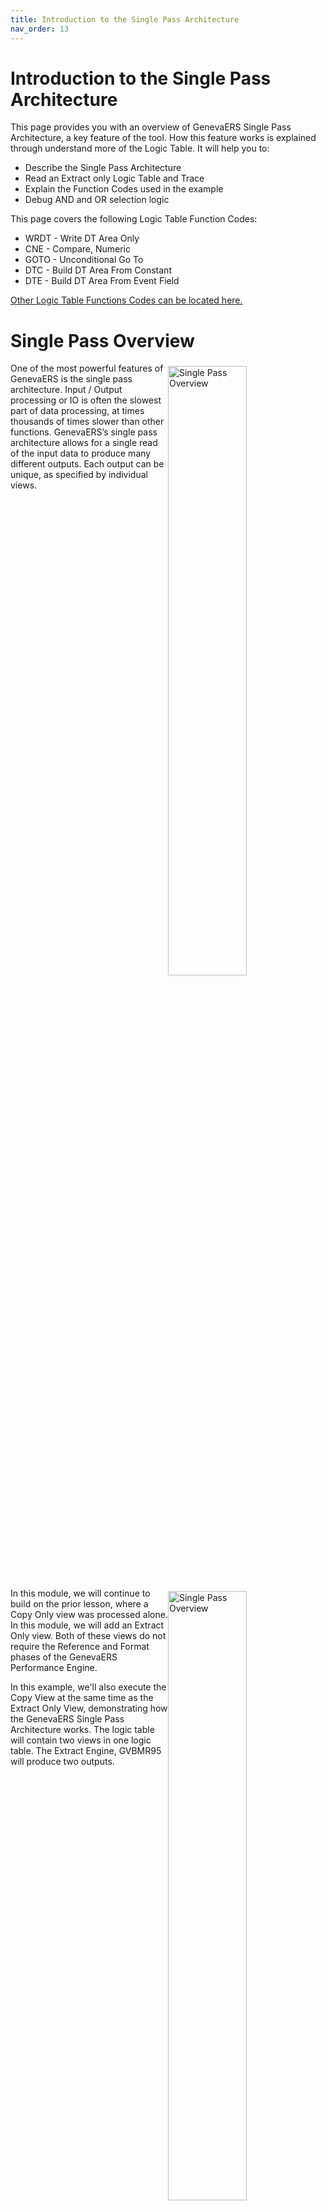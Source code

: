 ```yaml
---
title: Introduction to the Single Pass Architecture
nav_order: 13
---
```


# Introduction to the Single Pass Architecture

This page provides you with an overview of GenevaERS Single Pass Architecture, a key feature of the tool.  How this feature works is explained through understand more of the Logic Table. It will help you to: 
- Describe the Single Pass Architecture
- Read an Extract only Logic Table and Trace
- Explain the Function Codes used in the example
- Debug AND and OR selection logic

This page covers the following Logic Table Function Codes:
- WRDT - Write DT Area Only
- CNE - Compare, Numeric
- GOTO - Unconditional Go To 
- DTC - Build DT Area From Constant
- DTE - Build DT Area From Event Field

[Other Logic Table Functions Codes can be located here.](Intro11a_Logic_Table_Function_Codes.md)

<div style="clear: right" >

# Single Pass Overview

<img style="float: right;" width="50%" vspace="5" alt="Single Pass Overview" src=images/Module12-Single_Pass_Architecture/Module12_Slide4.jpeg title="Single Pass Overview"/>

One of the most powerful features of GenevaERS is the single pass architecture.  Input / Output processing or IO is often the slowest part of data processing, at times thousands of times slower than other functions.  GenevaERS’s single pass architecture allows for a single read of the input data to produce many different outputs.  Each output can be unique, as specified by individual views.

<div style="clear: right" >

<img style="float: right;" width="50%" vspace="5" alt="Single Pass Overview" src=images/Module12-Single_Pass_Architecture/Module12_Slide5.jpeg title="Single Pass Overview"/>

In this module, we will continue to build on the prior lesson, where a Copy Only view was processed alone.  In this module, we will add an Extract Only view.  Both of these views do not require the Reference and Format phases of the GenevaERS Performance Engine.

In this example, we'll also execute the Copy View at the same time as the Extract Only View, demonstrating how the GenevaERS Single Pass Architecture works.  The logic table will contain two views in one logic table.  The Extract Engine, GVBMR95 will produce two outputs.

<div style="clear: right" >

# Extract Only View
## Columns 1, 2, 3 and 5

<img style="float: right;" width="50%" vspace="5" alt="Extract Only View" src=images/Module12-Single_Pass_Architecture/Module12_Slide6.jpeg title="Extract Only View"/>

Instead of copying all fields on the input records to the output files, the Extract Only view writes selected fields to the output file.  Any field may be written to the extract file, in any order, regardless of the order or position on the input file. Field formats may also be changed, for example changing a zoned decimal to a packed field format. These columns will cause DTE Logic Table functions to be generated in the Logic Table.  Constants can also be written to the output file.   

Constants use DTC functions in the Logic Table.  Extract only views can also contain looked-up fields, which will be explained in the next module, and which generate DTL logic table function codes.

In our example, columns 1, 2, 3 and 5 of the view will extract the Cost Center field, Legal Entity, and the Account and Record Count respectively.

<div style="clear: right" >

## Column 4

<img style="float: right;" width="50%" vspace="5" alt="Extract Only View Column 4" src=images/Module12-Single_Pass_Architecture/Module12_Slide7.jpeg title="Extract Only View Column 4"/>

Logic text in Column 4 will cause the output file to contain a constant of either the value Asset Account or Liability Account. “AssetAcct” will be assigned if the account number field on the input file contains the values “111,”  “121” or “123”.  

Otherwise column 4 will contain the Liability account constant "which is the value "LiabAcct”.  This logic text will create multiple CFEC functions, introduced in the prior module.

<div style="clear: right" >

## Column 6

<img style="float: right;" width="50%" vspace="5" alt="Extract Only View Column 6" src=images/Module12-Single_Pass_Architecture/Module12_Slide8.jpeg title="Extract Only View Column 6"/>

Column 6 contains Logic Text that tests the input amount field.  If the amount is a valid number (is numeric), it will be written to the output file.  If the amount on the input file is not numeric, a constant of a zero will be written to the output file.  This logic will generate a CNE function in the logic table.

<div style="clear: right" >

# Logic Table Standard Structures

<img style="float: right;" width="50%" vspace="5" alt="Logic Table Standard Structures" src=images/Module12-Single_Pass_Architecture/Module12_Slide9.jpeg title="Logic Table Standard Structures"/>


This is the Logic Table generated for both the Copy View and the Extract Only view.  

The portions of the logic table generated for the Copy Only view example in the last module remain mostly unchanged.  It includes the HD Header, RENX Read Next, and logic table rows 3, 4 and 5.  

The last two rows of the logic table, the ES End of Source (sometimes called End of String) and EN End of Logic Table functions are very similar as well.  Only the row numbers on these last two rows have changed

<div style="clear: right" >

## New View

<img style="float: right;" width="50%" vspace="5" alt="New View" src=images/Module12-Single_Pass_Architecture/Module12_Slide10.jpeg title="New View"/>


Our new Extract Only view, number 3262, is inserted in the middle of the logic table.  So each record read from the input file will first be passed through all the Logic Table Functions for the Copy Only view, and then through the logic table functions of our new Extract Only view.

<div style="clear: right" >

## NV and WR Functions

<img style="float: right;" width="50%" vspace="5" alt="NV and WR Functions" src=images/Module12-Single_Pass_Architecture/Module12_Slide11.jpeg title="NV and WR Functions"/>

Our Extract only view again includes an NV - New View function, and concludes with a WR function.  In this case, instead of a WRIN function which writes the input record (makes a copy), it is a WRDT function, Write the Data area of the extracted record.  

<div style="clear: right" >

## DTE Functions

<img style="float: right;" width="50%" vspace="5" alt="DTE Functions" src=images/Module12-Single_Pass_Architecture/Module12_Slide12.jpeg title="DTE Functions"/>

Columns 1, 2, 3 and 5 simply move fields from the input file to the output file.  These columns cause DTE functions to be generated in the logic table.  The DTE function simply moves data.  The “DT” is derived from “Data” , the “E” means the source is the input Event File field. 

Each DTE function is followed by a Sequence Number.   The Sequence Number for each DTE shows the column number causing that logic to be generated.

<div style="clear: right" >

## DTE Functions

<img style="float: right;" width="50%" vspace="5" alt="DTE Functions" src=images/Module12-Single_Pass_Architecture/Module12_Slide13.jpeg title="DTE Functions"/>

Each DTE row also contains the position and length in the source Event file.  These positions, lengths, formats and numbers of decimal places are taken from the Logical Record describing the input file.

Each DTE row also contains the length and format to be placed in the output file.    A difference between the length, format, or number of decimals between the Source and Target columns indicates GenevaERS has performed a transformation before writing that field. In this example no transformations occurred.

The report does not show the position in the output file. The start position in the final output file is shown in the view editor of the Work Bench.  But the final output file position may be different than the extract file position, depending on the view type.  The extract file position can be calculated by accumulating the lengths of all preceding column outputs.  

<div style="clear: right" >

# CFEC Functions

<img style="float: right;" width="50%" vspace="5" alt="CFEC Functions" src=images/Module12-Single_Pass_Architecture/Module12_Slide14.jpeg title="CFEC Functions"/>


The first part of the Logic Text in Column 4 contains the text “If Account = 111 or Account = 121 or Account = 123”.  This clauses causes multiple CFEC functions, (Compare Field, from the Event file to a Constant) to be generated in the Logic Table.  The CFEC functions in logic table rows 10, 11 and 12 are generated by this specific IF statement.  

The Sequence Number field of the report shows the column number that contains the logic that created the CFEC.  In this instance, the logic is contained in column 4 of the view. 

<div style="clear: right" >

<img style="float: right;" width="50%" vspace="5" alt="Three CFEC Tests" src=images/Module12-Single_Pass_Architecture/Module12_Slide15.jpeg title="Three CFEC Tests"/>


CFEC functions work together to complete a complex OR or AND test.  In this example, the “OR” statements caused three CFEC functions to be created.  

The first test for Account equal to 111 is performed on Logic Table Row 10.  The second test for Account equal to 121 on Logic Table Row 11, and the third test for Account equal to 123 on Row 12.

<div style="clear: right" >

## Source Attributes

<img style="float: right;" width="50%" vspace="5" alt="CFEC Functions Source Attributes" src=images/Module12-Single_Pass_Architecture/Module12_Slide16.jpeg title="CFEC Functions Source Attributes"/>


Because each CFEC tests the ACCOUNT Field—the “E” or Event File field portion of the CFEC—the position, length and format of the ACCOUNT field is shown in the Source attribute columns.  Because the ACCOUNT is used three times in the logic text, the same position, length and format are used on all three CFEC rows.

<div style="clear: right" >

## Constant Attributes

<img style="float: right;" width="50%" vspace="5" alt="CFEC Functions Constant Attributes" src=images/Module12-Single_Pass_Architecture/Module12_Slide17.jpeg title="CFEC Functions Constant Attributes"/>

The constants—the second “C” of the CFEC—are also placed in the logic table.  These three constants are placed at the end of the respective logic table rows.  These three constants all are a comparison type of 001 which is equal, and are all 3 bytes long

<div style="clear: right" >

## OR True Condition

<img style="float: right;" width="50%" vspace="5" alt="CFEC Functions and OR True Condition" src=images/Module12-Single_Pass_Architecture/Module12_Slide18.jpeg title="CFEC Functions and OR True Condition"/>


The OR condition of the logic text determines the numbers placed in the GOTO rows.  If the value in the Account field on the input Event file is “111”, then the result of the first test is “true” and the record should be selected for additional processing within the column.  Thus executing will jump to row 13, as specified in the Goto Row1 which is the true condition branch.  

<div style="clear: right" >

## OR False Condition

<img style="float: right;" width="50%" vspace="5" alt="CFEC Functions and OR False Condition" src=images/Module12-Single_Pass_Architecture/Module12_Slide19.jpeg title="CFEC Functions and OR False Condition"/>


If the logic table row tests false, then the other tests of the OR condition must be evaluated, including testing for “121” or “123”.  Thus the False GOTO Row is row 11, the next logic table row, where the next CFEC function will test against a constant of “121” rather than “111”

<div style="clear: right" >

## OR Conditions

<img style="float: right;" width="50%" vspace="5" alt="CFEC Functions and OR Conditions" src=images/Module12-Single_Pass_Architecture/Module12_Slide20.jpeg title="CFEC Functions and OR Conditions"/>


The second OR condition creates a similar pattern on the next CFEC function, testing against constant “121” on logic table row 11.  If true, then the next row to be executed is row 13 where the column will use the input record in some way.  If the value in not “121”, then the next row executed is row 12, the next OR condition to test against value “123”.

<div style="clear: right" >


<img style="float: right;" width="50%" vspace="5" alt="CFEC Functions and OR Conditions" src=images/Module12-Single_Pass_Architecture/Module12_Slide21.jpeg title="CFEC Functions and OR Conditions"/>

Row 12 tests the Account field on the input Event file for value “123”.  If it test true, then the next row to be executed is again row 13 which will move a constant to the output record.  

If the value in not “123”, then the next row executed is row 15 which means the else condition for the column value will be used.

<div style="clear: right" >

# DTC Function

<img style="float: right;" width="50%" vspace="5" alt="DTC Function" src=images/Module12-Single_Pass_Architecture/Module12_Slide22.jpeg title="DTC Function"/>

The THEN and ELSE portions of the logic text cause additional rows to be generated in the Logic Table.  If a field was to be moved from the input to the output file, they would be DTE functions, like those generated for columns 1 and 2 and others.  In this example, constants are to be moved to the output record, so DTC functions are generated, DTC meaning Data from a Constant.

Logic Table rows 13 and 15 are both DTC functions.  Row 13 places the constant for Asset Account in the output file if any of the CFEC functions tested true.  Only if the ACCOUNT field on the Input File has the value “111”, “121” or “123” will the output column receive the value of “AssetAcct” in it.  

On the other hand, row 15 places a value for Liability Accounts.  It is executed if ALL CFEC tests are false.  Thus any ACCOUNT value besides those three tested will result in a value of “LiabAcct” in column four of the output file.

<div style="clear: right" >

# GOTO Function

<img style="float: right;" width="50%" vspace="5" alt="GOTO Function" src=images/Module12-Single_Pass_Architecture/Module12_Slide23.jpeg title="GOTO Function"/>

If all rows in the Logic Table were executed sequentially in order without skipping any rows the constant of Liability Account would overwrite all the Asset Account constants place in the output record.  To prevent this, a GOTO row is used to skip the DTC for Liability Account whenever an Asset Account is used.

In our example, Row 14 is a GOTO row.  If Row 13 placed the Asset Account value in the output file, the program naturally falls through to row 14.  The Logic Table then tells the program to jump to row 16, skipping row 15.  This prevents the value of Asset Account from being overwritten with the Liability Account constant.

<div style="clear: right" >

# CFEC Functions AND Conditions

<img style="float: right;" width="50%" vspace="5" alt="CFEC Functions AND Conditions" src=images/Module12-Single_Pass_Architecture/Module12_Slide24.jpeg title="CFEC Functions AND Conditions"/>

With OR logic, all three CFEC rows execute row 13, which places the Asset Account value in the output.  If any one of the rows is true, Asset Account is placed in the output.  

If our logic text were changed, and we used AND logic to test three different fields, our GOTO ROW1 and ROW2 would be swapped. AND conditions require that all three rows test true. The effect is that the True and False row numbers switch places for AND verses OR logic.

<div style="clear: right" >

<img style="float: right;" width="50%" vspace="5" alt="CFEC Functions AND Rows" src=images/Module12-Single_Pass_Architecture/Module12_Slide25.jpeg title="CFEC Functions AND Rows"/>


With AND logic, a true condition on each CFEC causes the logic to continue to the next row of the logic table to continue the test.  After the final test of the AND condition, if all tests have proven true, the DTC function on Logic Table Row 13 is executed to build the Asset Account constant.  If any of the CFEC functions prove untrue, execution continues at Logic Table Row 15, the Liability Account DTC function.

A common debugging problem occurs if logic text requires the same field to contain multiple values by using AND when OR was intended.  The same field on a single input record can never contain multiple values. For example the field Account can never equal "111" AND "121".  The condition would always prove false. Using the Logic Table to read how the logic is interpreted can help uncover these types of problems.

<div style="clear: right" >

# CNE Functions

<img style="float: right;" width="50%" vspace="5" alt="CNE Functions for Column 6" src=images/Module12-Single_Pass_Architecture/Module12_Slide26.jpeg title="CNE Functions for Column 6"/>

The last column of the view tests to ensure only valid numeric values are placed in the output file using the Logic Function “ISNUMERIC”.  The “Is Numeric” function in Column six of the view generates a CNE function, a Class Numeric test of an input Event file field.  The CNE function is similar to a CFEC function.  It tests a value and directs execution to the GOTO 1 or 2 rows depending on the results of the test.

The CNE function on row 17 in our example tests if the input field AMOUNT contains a valid numeric value.  If so row 18 is executed.  If the input field is NOT numeric, GOTO ROW 2 will cause row 20 to be executed.

<div style="clear: right" >

<img style="float: right;" width="50%" vspace="5" alt="CNE Functions for Column 6" src=images/Module12-Single_Pass_Architecture/Module12_Slide27.jpeg title="CNE Functions for Column 6"/>

The THEN and ELSE conditions of Logic Text  for column 6 perform different functions.  The THEN Condition causes a field from the input file to be moved to the output file.  The ELSE condition causes a constant of zero to be placed in the output file.  

The true test of the THEN condition of the CNE test on row 17  will execute row 18, a DTE function, moving the Amount from the input record to the output.  

The false ELSE condition on NON numeric causes row 20 to be executed, a DTC function placing a constant of 0 in the output file.

<div style="clear: right" >

# WR Function

<img style="float: right;" width="50%" vspace="5" alt="WR Function" src=images/Module12-Single_Pass_Architecture/Module12_Slide28.jpeg title="WR Function"/>

The final instruction of the Extract Only view is the WRDT function. This function  is generated by default at the end of a view if there is no WRITE Logic Text function in the view.  In these cases, it is always executed.  

In contrast to the WRIN function which moves the Input Record to the output file, the WRDT function moves data from the Extract record area to the output file.  All of the data moved to the extract record through the DT functions, both DTCs or DTEs, are actually written to the output file.

The WRDT is followed by a Sequence Number 1, meaning it writes its data to file number 1.  This is the same file the WRIN function of the Copy View uses.  Thus after the first input record is processed, the first record in the output file may be the copy of the input record selected by the Copy View, followed by the Extract Only data of the second view. 

<div style="clear: right" >

# Logic Table Trace

## Record 1

<img style="float: right;" width="50%" vspace="5" alt="Logic Table Trace" src=images/Module12-Single_Pass_Architecture/Module12_Slide29.jpeg title="Logic Table Trace"/>

Having examined the Logic Table, let’s use our three record file again to see how it behaves through the trace process.  Trace is turned on by setting the TRACE parameter to “Y” in the MR95 Parameters file.

<div style="clear: right" >

<img style="float: right;" width="50%" vspace="5" alt="Trace Input Record 1 Copy View CFEC" src=images/Module12-Single_Pass_Architecture/Module12_Slide30.jpeg title="Trace Input Record 1 Copy View CFEC"/>

The first three rows of the trace are for view 3261, our Copy View from the last module. The first input record is compared against the constant in the CFEC function.  The comparison is true, and so the next row of the logic table is executed.  

<div style="clear: right" >

<img style="float: right;" width="50%" vspace="5" alt="Trace Input Record 1 Copy View WRIN" src=images/Module12-Single_Pass_Architecture/Module12_Slide31.jpeg title="Trace Input Record 1 Copy View WRIN"/>

Because the test proved true, the input record is copied to the output file by the WRIN function.

<div style="clear: right" >

## Single Pass Architecture

<img style="float: right;" width="50%" vspace="5" alt="Single Pass Architecture" src=images/Module12-Single_Pass_Architecture/Module12_Slide32.jpeg title="Single Pass Architecture"/>

Because our GenevaERS execution included running more than one view, instead of looping to the next Event File record and the Copy Input View processing it, the input record is passed to our new Extract Only view, number 3262

<div style="clear: right" >

## Extract Only View

<img style="float: right;" width="50%" vspace="5" alt="Extract Only View" src=images/Module12-Single_Pass_Architecture/Module12_Slide33.jpeg title="Extract Only View"/>

Note that some rows of the logic table are not executed as record 1 is processed in this example.  Rows 11 and 12 are not executed because the OR condition in the Logic Text; the first condition proved true, so test 2 and 3 was not necessary.  

Also, Row 15 which would have placed the Liability Account in the output file, was skipped by the GO TO Function on row 14.

Row 20 was also skipped, because the amount was a valid number, so it was not replaced by a constant zero.

Note that the trace does not convert Packed and other “un-printable data” to a printable format.  The number tested on row 17 appears to print as a “p”, but if viewed in HEX mode, will display as a valid packed number based upon the format of the field used in the Numeric test.  

<div style="clear: right" >

## Record 1 Write Functions

<img style="float: right;" width="50%" vspace="5" alt="Record 1 Write Functions" src=images/Module12-Single_Pass_Architecture/Module12_Slide34.jpeg title="Record 1 Write Functions"/>

The Single Pass architecture allowed the same record to be used to create two output records, one which was an identical copy, and one which contained selected fields and constants. The second record in the output file contains many of the same fields as the input, but in a different order, for the Cost Center and Legal Entity, each built by DTE functions.

The Account value of “111” is written to the same position as in the input record by a DTE function

The Account Description is next, in this case Asset Account, built by a DTC function.  

Having tested the amount on the input file and found it to be numeric, the view copies it in the last position to the output file using a DTE function.

Both views are able to make use of the same input record, without having to read the file twice.  By making changes to the view, these output records could also have been written to different output files if desired.

<div style="clear: right" >

## Trace Records 2

<img style="float: right;" width="50%" vspace="5" alt="Trace Records 2" src=images/Module12-Single_Pass_Architecture/Module12_Slide35.jpeg title="Trace Records 2"/>

Record 2 follows a similar pattern.  Record 2 is passed first to the Copy view which writes it to the extract file.  Record 2 is then passed to the Extract Only View.  

Note that the AMOUNT field on the input record two has a non-numeric amount of “alpha” in it.  This causes the Extract Only CNE test to be false, and thus this value is not moved to the output record.  Rather a packed constant of zero is moved to the output file (which is unprintable in this slide and shown as a series of periods).

<div style="clear: right" >

## Trace Records 3

<img style="float: right;" width="50%" vspace="5" alt="Trace Records 3" src=images/Module12-Single_Pass_Architecture/Module12_Slide36.jpeg title="Trace Records 3"/>

Record 3 is read, which then is NOT selected by the Copy Only view because the Legal Entity tests false; the Legal Entity is 731, not the 999 required.  Thus this record is not written to the extract file, and the input records is passed to the Extract Only view.

When record 3 is processed by the Extract Only view, it is written to the output file.

<div style="clear: right" >

## GVBMR95 Control Report

<img style="float: right;" width="50%" vspace="5" alt="GVBMR95 Control Report" src=images/Module12-Single_Pass_Architecture/Module12_Slide37.jpeg title="GVBMR95 Control Report"/>

The GVBMR95 Control Report shows that the three records in the input file have become 5 records in the output files:  2 for the Copy Only view, and 3 for the Extract Only view.

The Extract Engine in this process has significantly increased efficiency over alternative methods of producing these two outputs, because in a single pass of the file, one IO to get the event file into memory for processing has allowed both outputs to be done. Certainly programs can be written to do this same thing, but it demands a programmer writing the program to design it that way. With GenevaERS, two people independently can create views, and the tool will resolve them efficiently.

Remember, though, that this process does not include any parallelism. View number 2 is executed after view number 1 has seen the event record.  We’ll explain parallelism in a later module.

<div style="clear: right" >

# Function Overview

<img style="float: right;" width="50%" vspace="5" alt="Function Overview" src=images/Module12-Single_Pass_Architecture/Module12_Slide38.jpeg title="Function Overview"/>

This logic table and module has introduced the following Logic Table Function Code:
- CNE, a Class test Numeric on an event file field. 
- DTE, which moves an input field to the output buffer
- DTC, which moves a constant from the logic table to the output buffer
- WRDT, which writes the DT data to the extract file

[Click here to access the list of the most common Logic Table Functions for reference.](Intro11a_Logic_Table_Function_Codes.md)

<div style="clear: right" > 

